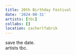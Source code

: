 ```yaml
---
title: 20th Birthday Festival
date: '2024-08-31'
artists: [tbc]
collabs: []
location: zacherlfabrik
---
```

save the date.  
artists tbc. 
